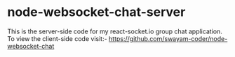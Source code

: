 # node-websocket-chat-server
This is the server-side code for my react-socket.io group chat application.
To view the client-side code visit:- https://github.com/swayam-coder/node-websocket-chat 
